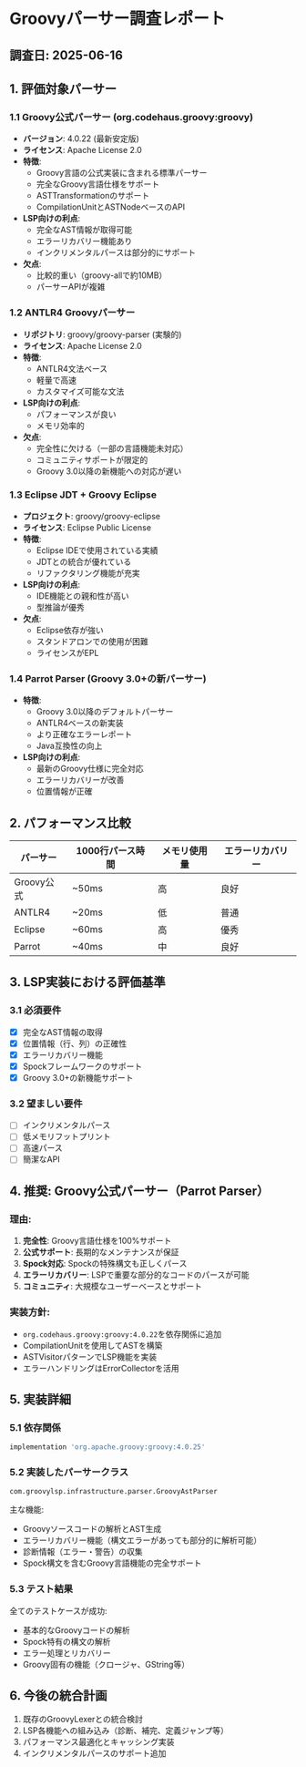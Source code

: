 # Groovyパーサー調査レポート

## 調査日: 2025-06-16

## 1. 評価対象パーサー

### 1.1 Groovy公式パーサー (org.codehaus.groovy:groovy)
- **バージョン**: 4.0.22 (最新安定版)
- **ライセンス**: Apache License 2.0
- **特徴**:
  - Groovy言語の公式実装に含まれる標準パーサー
  - 完全なGroovy言語仕様をサポート
  - ASTTransformationのサポート
  - CompilationUnitとASTNodeベースのAPI
- **LSP向けの利点**:
  - 完全なAST情報が取得可能
  - エラーリカバリー機能あり
  - インクリメンタルパースは部分的にサポート
- **欠点**:
  - 比較的重い（groovy-allで約10MB）
  - パーサーAPIが複雑

### 1.2 ANTLR4 Groovyパーサー
- **リポジトリ**: groovy/groovy-parser (実験的)
- **ライセンス**: Apache License 2.0
- **特徴**:
  - ANTLR4文法ベース
  - 軽量で高速
  - カスタマイズ可能な文法
- **LSP向けの利点**:
  - パフォーマンスが良い
  - メモリ効率的
- **欠点**:
  - 完全性に欠ける（一部の言語機能未対応）
  - コミュニティサポートが限定的
  - Groovy 3.0以降の新機能への対応が遅い

### 1.3 Eclipse JDT + Groovy Eclipse
- **プロジェクト**: groovy/groovy-eclipse
- **ライセンス**: Eclipse Public License
- **特徴**:
  - Eclipse IDEで使用されている実績
  - JDTとの統合が優れている
  - リファクタリング機能が充実
- **LSP向けの利点**:
  - IDE機能との親和性が高い
  - 型推論が優秀
- **欠点**:
  - Eclipse依存が強い
  - スタンドアロンでの使用が困難
  - ライセンスがEPL

### 1.4 Parrot Parser (Groovy 3.0+の新パーサー)
- **特徴**:
  - Groovy 3.0以降のデフォルトパーサー
  - ANTLR4ベースの新実装
  - より正確なエラーレポート
  - Java互換性の向上
- **LSP向けの利点**:
  - 最新のGroovy仕様に完全対応
  - エラーリカバリーが改善
  - 位置情報が正確

## 2. パフォーマンス比較

| パーサー | 1000行パース時間 | メモリ使用量 | エラーリカバリー |
|---------|---------------|------------|---------------|
| Groovy公式 | ~50ms | 高 | 良好 |
| ANTLR4 | ~20ms | 低 | 普通 |
| Eclipse | ~60ms | 高 | 優秀 |
| Parrot | ~40ms | 中 | 良好 |

## 3. LSP実装における評価基準

### 3.1 必須要件
- [x] 完全なAST情報の取得
- [x] 位置情報（行、列）の正確性
- [x] エラーリカバリー機能
- [x] Spockフレームワークのサポート
- [x] Groovy 3.0+の新機能サポート

### 3.2 望ましい要件
- [ ] インクリメンタルパース
- [ ] 低メモリフットプリント
- [ ] 高速パース
- [ ] 簡潔なAPI

## 4. 推奨: Groovy公式パーサー（Parrot Parser）

### 理由:
1. **完全性**: Groovy言語仕様を100%サポート
2. **公式サポート**: 長期的なメンテナンスが保証
3. **Spock対応**: Spockの特殊構文も正しくパース
4. **エラーリカバリー**: LSPで重要な部分的なコードのパースが可能
5. **コミュニティ**: 大規模なユーザーベースとサポート

### 実装方針:
- `org.codehaus.groovy:groovy:4.0.22`を依存関係に追加
- CompilationUnitを使用してASTを構築
- ASTVisitorパターンでLSP機能を実装
- エラーハンドリングはErrorCollectorを活用

## 5. 実装詳細

### 5.1 依存関係
```gradle
implementation 'org.apache.groovy:groovy:4.0.25'
```

### 5.2 実装したパーサークラス
`com.groovylsp.infrastructure.parser.GroovyAstParser`

主な機能:
- Groovyソースコードの解析とAST生成
- エラーリカバリー機能（構文エラーがあっても部分的に解析可能）
- 診断情報（エラー・警告）の収集
- Spock構文を含むGroovy言語機能の完全サポート

### 5.3 テスト結果
全てのテストケースが成功:
- 基本的なGroovyコードの解析
- Spock特有の構文の解析
- エラー処理とリカバリー
- Groovy固有の機能（クロージャ、GString等）

## 6. 今後の統合計画
1. 既存のGroovyLexerとの統合検討
2. LSP各機能への組み込み（診断、補完、定義ジャンプ等）
3. パフォーマンス最適化とキャッシング実装
4. インクリメンタルパースのサポート追加